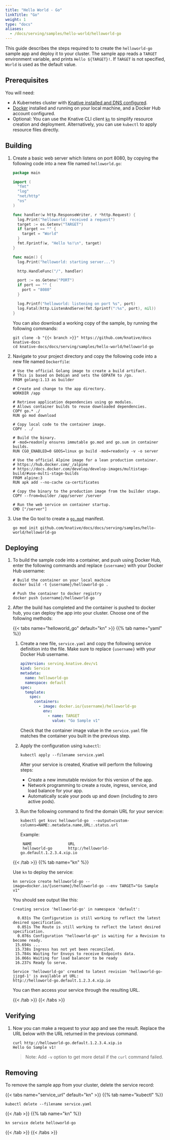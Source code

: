 ```yaml
---
title: "Hello World - Go"
linkTitle: "Go"
weight: 1
type: "docs"
aliases:
  - /docs/serving/samples/hello-world/helloworld-go
---
```


This guide describes the steps required to to create the `helloworld-go` sample app
and deploy it to your cluster.
The sample app reads a `TARGET` environment variable, and prints `Hello ${TARGET}!`.
If `TARGET` is not specified, `World` is used as the default value.

## Prerequisites

You will need:
- A Kubernetes cluster with [Knative installed and DNS configured](../../../../install).
- [Docker](https://www.docker.com) installed and running on your local machine, and a Docker Hub account configured.
- Optional: You can use the Knative CLI client [`kn`](https://github.com/knative/client/releases) to simplify resource creation and deployment. Alternatively, you can use `kubectl` to apply resource files directly.

## Building

1. Create a basic web server which listens on port 8080, by copying the following code into a new file named `helloworld.go`:

   ```go
   package main

   import (
     "fmt"
     "log"
     "net/http"
     "os"
   )

   func handler(w http.ResponseWriter, r *http.Request) {
     log.Print("helloworld: received a request")
     target := os.Getenv("TARGET")
     if target == "" {
       target = "World"
     }
     fmt.Fprintf(w, "Hello %s!\n", target)
   }

   func main() {
     log.Print("helloworld: starting server...")

     http.HandleFunc("/", handler)

     port := os.Getenv("PORT")
     if port == "" {
       port = "8080"
     }

     log.Printf("helloworld: listening on port %s", port)
     log.Fatal(http.ListenAndServe(fmt.Sprintf(":%s", port), nil))
   }
   ```

   You can also download a working copy of the sample, by running the
   following commands:

   ```shell
   git clone -b "{{< branch >}}" https://github.com/knative/docs knative-docs
   cd knative-docs/docs/serving/samples/hello-world/helloworld-go
   ```


1. Navigate to your project directory and copy the following code into a new file named `Dockerfile`:

   ```docker
   # Use the official Golang image to create a build artifact.
   # This is based on Debian and sets the GOPATH to /go.
   FROM golang:1.13 as builder

   # Create and change to the app directory.
   WORKDIR /app

   # Retrieve application dependencies using go modules.
   # Allows container builds to reuse downloaded dependencies.
   COPY go.* ./
   RUN go mod download

   # Copy local code to the container image.
   COPY . ./

   # Build the binary.
   # -mod=readonly ensures immutable go.mod and go.sum in container builds.
   RUN CGO_ENABLED=0 GOOS=linux go build -mod=readonly -v -o server

   # Use the official Alpine image for a lean production container.
   # https://hub.docker.com/_/alpine
   # https://docs.docker.com/develop/develop-images/multistage-build/#use-multi-stage-builds
   FROM alpine:3
   RUN apk add --no-cache ca-certificates

   # Copy the binary to the production image from the builder stage.
   COPY --from=builder /app/server /server

   # Run the web service on container startup.
   CMD ["/server"]
   ```

1. Use the Go tool to create a
   [`go.mod`](https://github.com/golang/go/wiki/Modules#gomod) manifest.

   ```shell
   go mod init github.com/knative/docs/docs/serving/samples/hello-world/helloworld-go
   ```

## Deploying

1. To build the sample code into a container, and push using Docker Hub, enter the following commands and replace `{username}` with your Docker Hub username:

   ```shell
   # Build the container on your local machine
   docker build -t {username}/helloworld-go .

   # Push the container to docker registry
   docker push {username}/helloworld-go
   ```

1. After the build has completed and the container is pushed to docker hub, you
   can deploy the app into your cluster.  Choose one of the following methods:


   {{< tabs name="helloworld_go" default="kn" >}}
   {{% tab name="yaml" %}}

   1. Create a new file, `service.yaml` and copy the following service definition
      into the file. Make sure to replace `{username}` with your Docker Hub
      username.

      ```yaml
      apiVersion: serving.knative.dev/v1
      kind: Service
      metadata:
        name: helloworld-go
        namespace: default
      spec:
        template:
          spec:
            containers:
              - image: docker.io/{username}/helloworld-go
                env:
                  - name: TARGET
                    value: "Go Sample v1"
      ```

      Check that the container image value in the `service.yaml` file matches the container you built in the previous step.

   1. Apply the configuration using `kubectl`:

      ```shell
      kubectl apply --filename service.yaml
      ```

      After your service is created, Knative will perform the following steps:

      - Create a new immutable revision for this version of the app.
      - Network programming to create a route, ingress, service, and load balance
        for your app.
      - Automatically scale your pods up and down (including to zero active pods).

   1. Run the following command to find the domain URL for your service:

      ```shell
      kubectl get ksvc helloworld-go  --output=custom-columns=NAME:.metadata.name,URL:.status.url
      ```

      Example:

      ```shell
       NAME                URL
       helloworld-go       http://helloworld-go.default.1.2.3.4.xip.io
      ```

   {{< /tab >}}
   {{% tab name="kn" %}}

   Use `kn` to deploy the service:

   ```shell
   kn service create helloworld-go --image=docker.io/{username}/helloworld-go --env TARGET="Go Sample v1"
   ```

   You should see output like this:
   ```shell
   Creating service 'helloworld-go' in namespace 'default':

     0.031s The Configuration is still working to reflect the latest desired specification.
     0.051s The Route is still working to reflect the latest desired specification.
     0.076s Configuration "helloworld-go" is waiting for a Revision to become ready.
    15.694s ...
    15.738s Ingress has not yet been reconciled.
    15.784s Waiting for Envoys to receive Endpoints data.
    16.066s Waiting for load balancer to be ready
    16.237s Ready to serve.

   Service 'helloworld-go' created to latest revision 'helloworld-go-jjzgd-1' is available at URL:
   http://helloworld-go.default.1.2.3.4.xip.io
   ```

   You can then access your service through the resulting URL.

   {{< /tab >}}
   {{< /tabs >}}


## Verifying

1. Now you can make a request to your app and see the result. Replace
   the URL below with the URL returned in the previous command.

   ```shell
   curl http://helloworld-go.default.1.2.3.4.xip.io
   Hello Go Sample v1!
   ```

   > Note: Add `-v` option to get more detail if the `curl` command failed.

## Removing

To remove the sample app from your cluster, delete the service record:

{{< tabs name="service_url" default="kn" >}}
{{% tab name="kubectl" %}}
```shell
kubectl delete --filename service.yaml
```
{{< /tab >}}
{{% tab name="kn" %}}
```shell
kn service delete helloworld-go
```
{{< /tab >}}
{{< /tabs >}}
